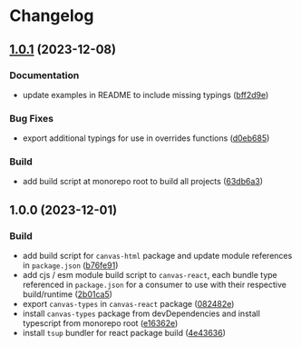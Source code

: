 # Changelog

## [1.0.1](https://github.com/contensis/canvas/compare/@contensis/canvas-react-v1.0.0...@contensis/canvas-react-v1.0.1) (2023-12-08)


### Documentation

* update examples in README to include missing typings ([bff2d9e](https://github.com/contensis/canvas/commit/bff2d9ed07e41f9ce038a5724f3d39aa2f9ee618))


### Bug Fixes

* export additional typings for use in overrides functions ([d0eb685](https://github.com/contensis/canvas/commit/d0eb6853c4943817a93c3b84ccfaaaed30da5bf3))


### Build

* add build script at monorepo root to build all projects ([63db6a3](https://github.com/contensis/canvas/commit/63db6a34bd9333d921aa2f7e2db690492e953d4c))

## 1.0.0 (2023-12-01)


### Build

* add build script for `canvas-html` package and update module references in `package.json` ([b76fe91](https://github.com/contensis/canvas/commit/b76fe91ba97a2b8875367903744e8bf1452a83d9))
* add cjs / esm module build script to `canvas-react`, each bundle type referenced in `package.json` for a consumer to use with their respective build/runtime ([2b01ca5](https://github.com/contensis/canvas/commit/2b01ca527c9887838f54406b76c703f0d7514976))
* export `canvas-types` in `canvas-react` package ([082482e](https://github.com/contensis/canvas/commit/082482e9c96d5d7a23b75f2e9c9dd1d10916f0e3))
* install `canvas-types` package from devDependencies and install typescript from monorepo root ([e16362e](https://github.com/contensis/canvas/commit/e16362e9e70c5dd5b425b61bc75f3737d007b546))
* install `tsup` bundler for react package build ([4e43636](https://github.com/contensis/canvas/commit/4e43636438bed22d2c1c9cdd8b3c9cadb6185547))
